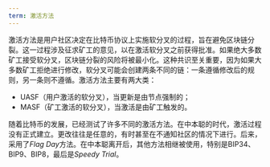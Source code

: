 ```yaml
---
term: 激活方法
---
```


激活方法是用户社区决定在比特币协议上实施软分叉的过程，旨在避免区块链分裂。这一过程涉及征求矿工的意见，以在激活软分叉之前获得批准。如果绝大多数矿工接受软分叉，区块链分裂的风险将被最小化。这种共识至关重要，因为如果大多数矿工拒绝进行修改，软分叉可能会创建两条不同的链：一条遵循修改后的规则，另一条则不遵循。激活方法主要有两大类：
* UASF（用户激活的软分叉），当更新是由节点强制的；
* MASF（矿工激活的软分叉），当激活是由矿工触发的。

随着比特币的发展，已经测试了许多不同的激活方法。在中本聪的时代，激活过程没有正式建立。更改往往是任意的，有时甚至在不通知社区的情况下进行。后来，采用了*Flag Day*方法。在中本聪离开后，其他方法相继被使用，特别是BIP34、BIP9、BIP8，最后是*Speedy Trial*。